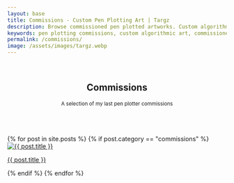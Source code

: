 ```yaml
---
layout: base
title: Commissions - Custom Pen Plotting Art | Targz
description: Browse commissioned pen plotted artworks. Custom algorithmic art pieces created for clients, showcasing personalized Op Art and generative designs.
keywords: pen plotting commissions, custom algorithmic art, commissioned generative art, bespoke op art, personalized pen plotting
permalink: /commissions/
image: /assets/images/targz.webp
---
```

<br/>
<hgroup style="text-align: center">
  <h2>Commissions</h2>
  <p><small>A selection of my last pen plotter commissions</small></p>
</hgroup>
<br/>
<br/>
<br/>

<section class="home-grid commissions-grid">
    {% for post in site.posts %} {% if post.category == "commissions" %}
    <article class="home-item">
        <a href="{{ post.url | relative_url }}">
            <img src="{{ post.image | relative_url }}" alt="{{ post.title }}" />
            <p>{{ post.title }}</p>
        </a>
    </article>
    {% endif %} {% endfor %}
</section>